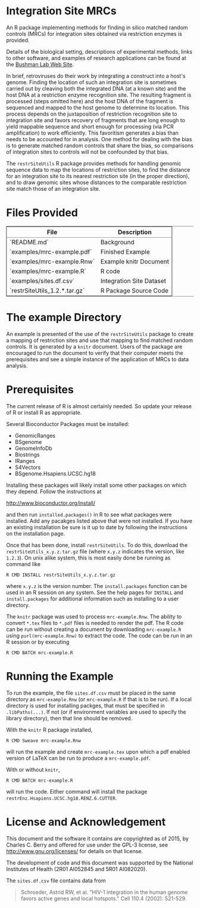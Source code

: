 # Integration Site MRCs

An R package implementing methods for finding in silico matched random
controls (MRCs) for integration sites obtained via restriction enzymes
is provided.

Details of the biological setting, descriptions of experimental
methods, links to other software, and examples of research
applications can be found at the [Bushman Lab Web Site](http://www.bushmanlab.org).

In brief, retroviruses do their work by integrating a construct into a
host's genome. Finding the location of such an integration site is
sometimes carried out by cleaving both the integrated DNA (at a known
site) and the host DNA at a restriction enzyme recognition site. The
resulting fragment is processed (steps omitted here) and the host DNA
of the fragment is sequenced and mapped to the host genome to
determine its location. This process depends on the juxtaposition of
restriction recognition site to integration site and favors recovery
of fragments that are long enough to yield mappable sequence and short
enough for processing (via PCR amplification) to work
efficiently. This favoritism generates a bias than needs to be
accounted for in analysis. One method for dealing with the bias is to
generate matched random controls that share the bias, so comparisons
of integration sites to controls will not be confounded by that bias.

The `restrSiteUtils` R package provides methods for handling genomic
sequence data to map the locations of restriction sites, to find the
distance for an integration site to its nearest restriction site (in
the proper direction), and to draw genomic sites whose distances to the
comparable restriction site match those of an integration site.

# Files Provided

<table border="2" cellspacing="0" cellpadding="6" rules="groups" frame="hsides">


<colgroup>
<col  class="left" />

<col  class="left" />
</colgroup>
<thead>
<tr>
<th scope="col" class="left">File</th>
<th scope="col" class="left">Description</th>
</tr>
</thead>

<tbody>
<tr>
<td class="left">`README.md`</td>
<td class="left">Background</td>
</tr>


<tr>
<td class="left">`examples/mrc-example.pdf`</td>
<td class="left">Finished Example</td>
</tr>


<tr>
<td class="left">`examples/mrc-example.Rnw`</td>
<td class="left">Example knitr Document</td>
</tr>


<tr>
<td class="left">`examples/mrc-example.R`</td>
<td class="left">R code</td>
</tr>


<tr>
<td class="left">`examples/sites.df.csv`</td>
<td class="left">Integration Site Dataset</td>
</tr>


<tr>
<td class="left">`restrSiteUtils_1.2.*.tar.gz`</td>
<td class="left">R Package Source Code</td>
</tr>
</tbody>
</table>

# The example Directory

An example is presented of the use of the `restrSiteUtils` package to
create a mapping of restriction sites and use that mapping to find
matched random controls. It is generated by a `knitr` document. Users
of the package are encouraged to run the document to verify that their
computer meets the prerequisites and see a simple instance of the
application of MRCs to data analysis.

# Prerequisites

The current release of R is almost certainly needed. So update your
release of R or install R as appropriate.

Several Bioconductor Packages must be installed:

-   GenomicRanges
-   BSgenome
-   GenomeInfoDb
-   Biostrings
-   IRanges
-   S4Vectors
-   BSgenome.Hsapiens.UCSC.hg18

Installing these packages will likely install some other packages on
which they depend. Follow the instructions at

<http://www.bioconductor.org/install/>

and then run `installed.packages()` in R to see what packages were
installed. Add any pacakges listed above that were not installed.  If
you have an existing installation be sure is it up to date by
following the instructions on the installation page.

Once that has been done, install `restrSiteUtils`. To do this,
download the `restrSiteUtils_x.y.z.tar.gz` file (where `x.y.z`
indicates the version, like `1.2.3`). On unix alike system, this is
most easily done be running as command like

    R CMD INSTALL restrSiteUtils_x.y.z.tar.gz

where `x.y.z` is the version number. The `install.packages` function
can be used in an R session on any system. See the help pages for
`INSTALL` and `install.packages` for additional information such as
installing to a user directory.

The `knitr` package was used to process `mrc-example.Rnw`. The ability
to convert `*.tex` files to `*.pdf` files is needed to render the
pdf. The R code can be run without creating a document by downloading
`mrc-example.R` using `purl(mrc-example.Rnw)` to extract the code. The
code can be run in an R session or by executing

    R CMD BATCH mrc-example.R

# Running the Example

To run the example, the file `sites.df.csv` must be placed in the same
directory as `mrc-example.Rnw` (or `mrc-example.R` if that is to be
run). If a local directory is used for installing packges, that must
be specified in `.libPaths(...)`. If not (or if environment variables
are used to specify the library directory), then that line should be
removed.

With the `knitr` R package installed, 

    R CMD Sweave mrc-example.Rnw

will run the example and create `mrc-example.tex` upon which a pdf
enabled version of LaTeX can be run to produce a `mrc-example.pdf`.

With or without `knitr`, 

    R CMD BATCH mrc-example.R

will run the code. Either command will install the package
`restrEnz.Hsapiens.UCSC.hg18.RENZ.6.CUTTER`.

# License and Acknowledgement

This document and the software it contains are copyrighted as of 2015,
by Charles C. Berry and offered for use under the GPL-3 license, see
<http://www.gnu.org/licenses/> for details on that license.

The development of code and this document was supported by the
National Institutes of Health (2R01 AI052845 and 5R01 AI082020).

The `sites.df.csv` file contains data from

> Schroeder, Astrid RW, et al. "HIV-1 integration in the human genome
> favors active genes and local hotspots." Cell 110.4 (2002): 521-529.
